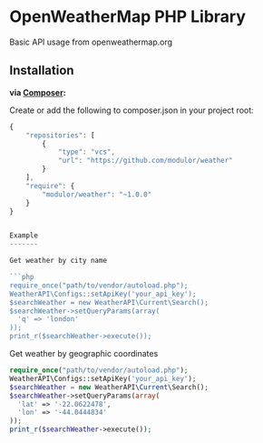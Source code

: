 # OpenWeatherMap PHP Library

Basic API usage from openweathermap.org

Installation
------------


**via [Composer](http://getcomposer.org/):**

Create or add the following to composer.json in your project root:
```javascript
{
    "repositories": [
        {
            "type": "vcs",
            "url": "https://github.com/modulor/weather"
        }
    ],
    "require": {
        "modulor/weather": "~1.0.0"
    }
}


Example
-------

Get weather by city name

```php
require_once("path/to/vendor/autoload.php");
WeatherAPI\Configs::setApiKey('your_api_key');
$searchWeather = new WeatherAPI\Current\Search();
$searchWeather->setQueryParams(array(
  'q' => 'london'
));
print_r($searchWeather->execute());
```

Get weather by geographic coordinates

```php
require_once("path/to/vendor/autoload.php");
WeatherAPI\Configs::setApiKey('your_api_key');
$searchWeather = new WeatherAPI\Current\Search();
$searchWeather->setQueryParams(array(
  'lat' => '-22.0622478',
  'lon' => '-44.0444834'
));
print_r($searchWeather->execute());
```